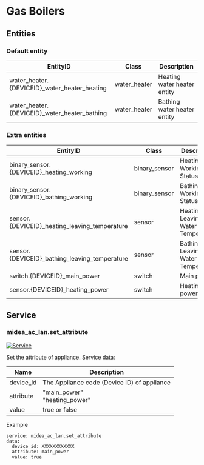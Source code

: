 # Gas Boilers

## Entities
### Default entity
| EntityID                                     | Class        | Description                 |
|----------------------------------------------|--------------|-----------------------------|
| water_heater.{DEVICEID}_water_heater_heating | water_heater | Heating water heater entity |
| water_heater.{DEVICEID}_water_heater_bathing | water_heater | Bathing water heater entity |

### Extra entities

| EntityID                                      | Class         | Description                       |
|-----------------------------------------------|---------------|-----------------------------------|
| binary_sensor.{DEVICEID}_heating_working      | binary_sensor | Heating Working Status            |
| binary_sensor.{DEVICEID}_bathing_working      | binary_sensor | Bathing Working Status            |
| sensor.{DEVICEID}_heating_leaving_temperature | sensor        | Heating Leaving Water Temperature |
| sensor.{DEVICEID}_bathing_leaving_temperature | sensor        | Bathing Leaving Water Temperature |
| switch.{DEVICEID}_main_power                  | switch        | Main power                        |
| sensor.{DEVICEID}_heating_power               | switch        | Heating power                     |

## Service


### midea_ac_lan.set_attribute

[![Service](https://my.home-assistant.io/badges/developer_call_service.svg)](https://my.home-assistant.io/redirect/developer_call_service/?service=midea_ac_lan.set_attribute)

Set the attribute of appliance. Service data:

| Name      | Description                                 |
|-----------|---------------------------------------------|
| device_id | The Appliance code (Device ID) of appliance |
| attribute | "main_power"<br />"heating_power"           |
| value     | true or false                               |

Example
```
service: midea_ac_lan.set_attribute
data:
  device_id: XXXXXXXXXXXX
  attribute: main_power
  value: true
```